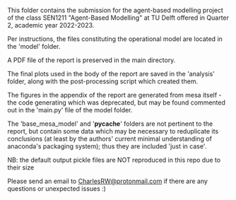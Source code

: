 This folder contains the submission for the agent-based modelling project of the class SEN1211 "Agent-Based Modelling" at TU Delft offered in Quarter 2, academic year 2022-2023.


Per instructions, the files constituting the operational model are located in the 'model' folder.

A PDF file of the report is preserved in the main directory.

The final plots used in the body of the report are saved in the 'analysis' folder, along with the post-processing script which created them.

The figures in the appendix of the report are generated from mesa itself - the code generating which was deprecated, but may be found commented out in the 'main.py' file of the model folder.

The 'base_mesa_model' and '__pycache__' folders are not pertinent to the report, but contain some data which may be necessary to reduplicate its conclusions (at least by the authors' current minimal understanding of anaconda's packaging system); thus they are included 'just in case'.


NB: the default output pickle files are NOT reproduced in this repo due to their size

Please send an email to CharlesRW@protonmail.com if there are any questions or unexpected issues :)
